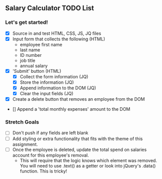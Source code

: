 ## Salary Calculator TODO List

### Let's get started!

- [x] Source in and test HTML, CSS, JS, JQ files
- [x] Input form that collects the following (HTML)
  - employee first name
  - last name
  - ID number
  - job title
  - annual salary
- [x] 'Submit' button (HTML)
  - [x] Collect the form information (JQ)
  - [x] Store the information (JQ)
  - [x] Append information to the DOM (JQ)
  - [x] Clear the input fields (JQ)
- [x] Create a delete button that removes an employee from the DOM
- [] Append a 'total monthly expenses' amount to the DOM

### Stretch Goals

- [ ] Don't push if any fields are left blank
- [ ] Add styling or extra functionality that fits with the theme of this assignment.
- [ ] Once the employee is deleted, update the total spend on salaries account for this employee's removal.
  - This will require that the logic knows which element was removed. You will need to use .text() as a getter or look into jQuery's .data() function. This is tricky!
